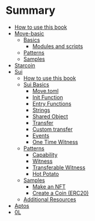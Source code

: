 # Summary

- [How to use this book](README.md)
- [Move-basic](./move-basic/README.md)
  - [Basics](./move-basic/basics/README.md)
    - [Modules and scripts](./move-basic/basics/modules-and-scripts.md)
  - [Patterns](./move-basic/patterns/README.md)
  - [Samples](./move-basic/samples/README.md)
- [Starcoin](starcoin/README.md)
- [Sui](sui/README.md)
  - [How to use this book](./sui/README.md)
  - [Sui Basics](./sui/basics/README.md)
      - [Move.toml](./sui/basics/move-toml.md)
      - [Init Function](./sui/basics/init-function.md)
      - [Entry Functions](./sui/basics/entry-functions.md)
      - [Strings](./sui/basics/strings.md)
      - [Shared Object](./sui/basics/shared-object.md)
      - [Transfer](./sui/basics/transfer.md)
      - [Custom transfer](./sui/basics/custom-transfer.md)
      - [Events](./sui/basics/events.md)
      - [One Time Witness](./sui/basics/one-time-witness.md)
      <!-- - [Owned Objects](./sui/basics/owned-objects.md) -->
      <!-- - [Bag](./sui/basics/bag.md) -->
      <!-- - [Map - Indexed Collection](./sui/basics/vec-map.md) -->
  - [Patterns](./sui/patterns/README.md)
      - [Capability](./sui/patterns/capability.md)
      - [Witness](./sui/patterns/witness.md)
      - [Transferable Witness](./sui/patterns/transferable-witness.md)
      - [Hot Potato](./sui/patterns/hot-potato.md)
  - [Samples](./sui/samples/README.md)
      - [Make an NFT](./sui/samples/nft.md)
      - [Create a Coin (ERC20)](./sui/samples/coin.md)
  - [Additional Resources](./sui/LINKS.md)
      <!-- - [Make a Character](./sui/samples/character.md) -->
- [Aptos](aptos/README.md)
- [0L](0L/README.md)